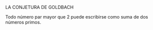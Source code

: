 LA CONJETURA DE GOLDBACH

Todo número par mayor que 2 puede escribirse como suma de dos números primos.
